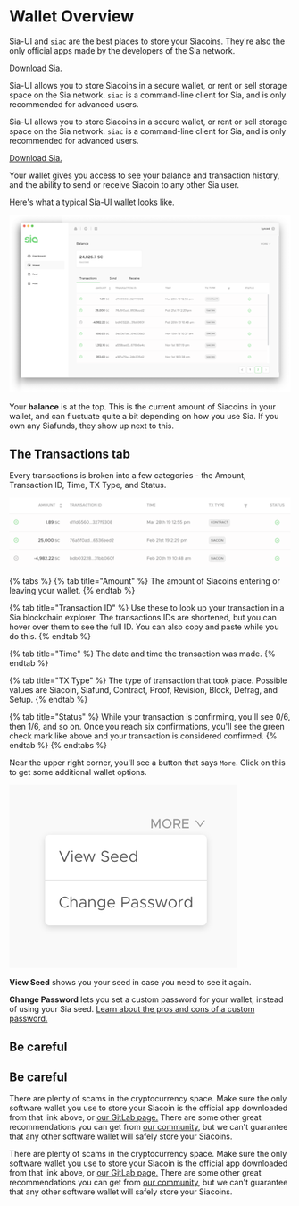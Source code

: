 # Wallet Overview

Sia-UI and `siac` are the best places to store your Siacoins. They're also the only official apps made by the developers of the Sia network.

[Download Sia.](http://sia.tech/get-started)

Sia-UI allows you to store Siacoins in a secure wallet, or rent or sell storage space on the Sia network. `siac` is a command-line client for Sia, and is only recommended for advanced users.

Sia-UI allows you to store Siacoins in a secure wallet, or rent or sell storage space on the Sia network. `siac` is a command-line client for Sia, and is only recommended for advanced users.

[Download Sia.](http://sia.tech/get-started)

Your wallet gives you access to see your balance and transaction history, and the ability to send or receive Siacoin to any other Sia user.

Here's what a typical Sia-UI wallet looks like.

![](../.gitbook/assets/send-1.png)

Your **balance** is at the top. This is the current amount of Siacoins in your wallet, and can fluctuate quite a bit depending on how you use Sia. If you own any Siafunds, they show up next to this.

## The Transactions tab

Every transactions is broken into a few categories - the Amount, Transaction ID, Time, TX Type, and Status.

![In this example, you can see three transactions.](../.gitbook/assets/wallet-1.png)

{% tabs %}
{% tab title="Amount" %}
The amount of Siacoins entering or leaving your wallet.
{% endtab %}

{% tab title="Transaction ID" %}
Use these to look up your transaction in a Sia blockchain explorer. The transactions IDs are shortened, but you can hover over them to see the full ID. You can also copy and paste while you do this.
{% endtab %}

{% tab title="Time" %}
The date and time the transaction was made.
{% endtab %}

{% tab title="TX Type" %}
The type of transaction that took place. Possible values are Siacoin, Siafund, Contract, Proof, Revision, Block, Defrag, and Setup.
{% endtab %}

{% tab title="Status" %}
While your transaction is confirming, you'll see 0/6, then 1/6, and so on. Once you reach six confirmations, you'll see the green check mark like above and your transaction is considered confirmed.
{% endtab %}
{% endtabs %}

Near the upper right corner, you'll see a button that says `More`. Click on this to get some additional wallet options.

![](../.gitbook/assets/wallet-2.png)

**View Seed** shows you your seed in case you need to see it again.

**Change Password** lets you set a custom password for your wallet, instead of using your Sia seed. [Learn about the pros and cons of a custom password.](how-do-i-change-my-sia-wallet-password.md)

## Be careful

## Be careful

There are plenty of scams in the cryptocurrency space. Make sure the only software wallet you use to store your Siacoin is the official app downloaded from that link above, or [our GitLab page.](https://gitlab.com/NebulousLabs/Sia-UI/tags) There are some other great recommendations you can get from [our community](https://discord.gg/sia), but we can't guarantee that any other software wallet will safely store your Siacoins.

There are plenty of scams in the cryptocurrency space. Make sure the only software wallet you use to store your Siacoin is the official app downloaded from that link above, or [our GitLab page.](https://gitlab.com/NebulousLabs/Sia-UI/tags) There are some other great recommendations you can get from [our community](https://discord.gg/sia), but we can't guarantee that any other software wallet will safely store your Siacoins.


